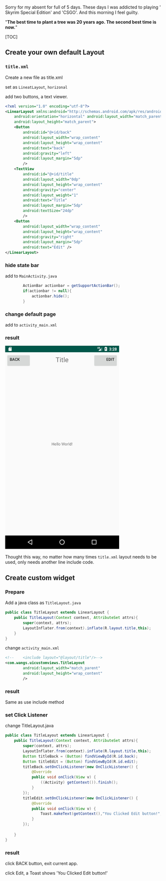 Sorry for my absent for full of 5 days. These days I was addicted to playing ' Skyrim Special Edition' and 'CSGO'. And this morning I feel guilty. 

"**The best time to plant a tree was 20 years ago. The second best time is now.**"

[TOC]

## Create your own default Layout

### `title.xml`

Create a new file as title.xml

set as `LineatLayout`, `horizonal` 

add two buttons, a text viewer.

```xml
<?xml version="1.0" encoding="utf-8"?>
<LinearLayout xmlns:android="http://schemas.android.com/apk/res/android"
    android:orientation="horizontal" android:layout_width="match_parent"
    android:layout_height="match_parent">
    <Button
        android:id="@+id/back"
        android:layout_width="wrap_content"
        android:layout_height="wrap_content"
        android:text="back"
        android:gravity="left"
        android:layout_margin="5dp"
        />
    <TextView
        android:id="@+id/title"
        android:layout_width="0dp"
        android:layout_height="wrap_content"
        android:gravity="center"
        android:layout_weight="1"
        android:text="Title"
        android:layout_margin="5dp"
        android:textSize="24dp"
        />
    <Button
        android:layout_width="wrap_content"
        android:layout_height="wrap_content"
        android:gravity="right"
        android:layout_margin="5dp"
        android:text="Edit" />
</LinearLayout>
```

### hide state bar

add to `MainActivity.java`

```java
        ActionBar actionbar = getSupportActionBar();
        if(actionbar != null){
            actionbar.hide();
        }
```

### change default page

add <include layout="@layout/title"/> to `activity_main.xml`

### result

![self-madeLayout](self-madeLayout.jpg)

Thought this way, no matter how many times `title.xml` layout needs to be used, only needs another line include code.

## Create custom widget

### Prepare

Add a java class as `TitleLayout.java`

``` java
public class TitleLayout extends LinearLayout {
    public TitleLayout(Context context, AttributeSet attrs){
        super(context, attrs);
        LayoutInflater.from(context).inflate(R.layout.title,this);
    }
}

```

change  `activity_main.xml`

```xml
<!--    <include layout="@layout/title"/>-->   
<com.wangs.uicustomviews.TitleLayout
        android:layout_width="match_parent"
        android:layout_height="wrap_content"
        />
```

### result

Same as use include method

### set Click Listener

change TitleLayout.java

```java
public class TitleLayout extends LinearLayout {
    public TitleLayout(Context context, AttributeSet attrs){
        super(context, attrs);
        LayoutInflater.from(context).inflate(R.layout.title,this);
        Button titleBack = (Button) findViewById(R.id.back);
        Button titleEdit = (Button) findViewById(R.id.edit);
        titleBack.setOnClickListener(new OnClickListener() {
            @Override
            public void onClick(View v) {
                ((Activity) getContext()).finish();
            }
        });
        titleEdit.setOnClickListener(new OnClickListener() {
            @Override
            public void onClick(View v) {
                Toast.makeText(getContext(),"You Clicked Edit button!",Toast.LENGTH_SHORT).show();
            }
        });
                
    }
}

```

### result

click BACK button, exit current app.

click Edit, a Toast shows 'You Clicked Edit button!'

